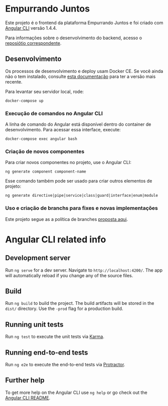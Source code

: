 # Empurrando Juntos

Este projeto é o frontend da plataforma Empurrando Juntos e foi criado com [Angular CLI](https://github.com/angular/angular-cli) versão 1.4.4.

Para informações sobre o desenvolvimento do backend, acesso o [reposiótio correspondente](https://gitlab.com/empurrandojuntos/backend/).

## Desenvolvimento
Os processos de desenvolvimento e deploy usam Docker CE. Se você ainda não o tem instalado, consulte [esta documentação](https://docs.docker.com/engine/installation/linux/docker-ce/ubuntu/) para ter a versão mais recente.

Para levantar seu servidor local, rode:

`docker-compose up`

### Execução de comandos no Angular CLI
A linha de comando do Angular está disponível dentro do container de desenvolvimento. Para acessar essa interface, execute:

`docker-compose exec angular bash`

### Criação de novos componentes
Para criar novos componentes no projeto, use o Angular CLI:

`ng generate component component-name`

Esse comando também pode ser usado para criar outros elementos de projeto:

`ng generate directive|pipe|service|class|guard|interface|enum|module`

### Uso e criação de branchs para fixes e novas implementações
Este projeto segue as a política de branches [proposta aqui](http://nvie.com/posts/a-successful-git-branching-model/).


# Angular CLI related info
## Development server

Run `ng serve` for a dev server. Navigate to `http://localhost:4200/`. The app will automatically reload if you change any of the source files.

## Build

Run `ng build` to build the project. The build artifacts will be stored in the `dist/` directory. Use the `-prod` flag for a production build.

## Running unit tests

Run `ng test` to execute the unit tests via [Karma](https://karma-runner.github.io).

## Running end-to-end tests

Run `ng e2e` to execute the end-to-end tests via [Protractor](http://www.protractortest.org/).

## Further help

To get more help on the Angular CLI use `ng help` or go check out the [Angular CLI README](https://github.com/angular/angular-cli/blob/master/README.md).
